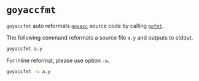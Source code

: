 # `goyaccfmt`

`goyaccfmt` auto reformats [`goyacc`](https://godoc.org/golang.org/x/tools/cmd/goyacc) source code by calling [`gofmt`](https://golang.org/cmd/gofmt/).

The following command reformats a source file `a.y` and outputs to stdout.

```bash
goyaccfmt a.y
```

For inline reformat, please use option `-w`.

```bash
goyaccfmt -w a.y
```
